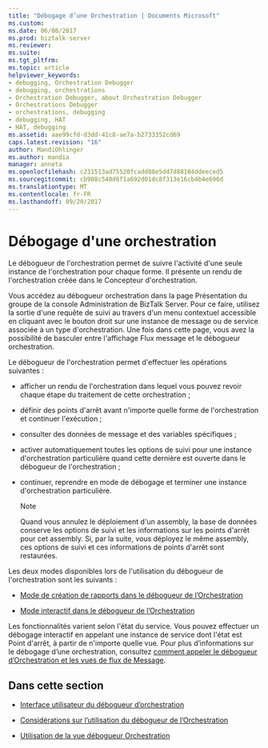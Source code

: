 ```yaml
---
title: "Débogage d’une Orchestration | Documents Microsoft"
ms.custom: 
ms.date: 06/08/2017
ms.prod: biztalk-server
ms.reviewer: 
ms.suite: 
ms.tgt_pltfrm: 
ms.topic: article
helpviewer_keywords:
- debugging, Orchestration Debugger
- debugging, orchestrations
- Orchestration Debugger, about Orchestration Debugger
- Orchestrations Debugger
- orchestrations, debugging
- debugging, HAT
- HAT, debugging
ms.assetid: aae99cfd-d3dd-41c8-ae7a-b2733352cd69
caps.latest.revision: "16"
author: MandiOhlinger
ms.author: mandia
manager: anneta
ms.openlocfilehash: c231513ad75520fcadd88e5dd7d88104ddeeced5
ms.sourcegitcommit: cb908c540d8f1a692d01dc8f313e16cb4b4e696d
ms.translationtype: MT
ms.contentlocale: fr-FR
ms.lasthandoff: 09/20/2017
---
```

# <a name="debugging-an-orchestration"></a>Débogage d'une orchestration
Le débogueur de l'orchestration permet de suivre l'activité d'une seule instance de l'orchestration pour chaque forme. Il présente un rendu de l'orchestration créée dans le Concepteur d'orchestration.  
  
 Vous accédez au débogueur orchestration dans la page Présentation du groupe de la console Administration de BizTalk Server.  Pour ce faire, utilisez la sortie d'une requête de suivi au travers d'un menu contextuel accessible en cliquant avec le bouton droit sur une instance de message ou de service associée à un type d'orchestration. Une fois dans cette page, vous avez la possibilité de basculer entre l'affichage Flux message et le débogueur orchestration.  
  
 Le débogueur de l'orchestration permet d'effectuer les opérations suivantes :  
  
-   afficher un rendu de l'orchestration dans lequel vous pouvez revoir chaque étape du traitement de cette orchestration ;  
  
-   définir des points d'arrêt avant n'importe quelle forme de l'orchestration et continuer l'exécution ;  
  
-   consulter des données de message et des variables spécifiques ;  
  
-   activer automatiquement toutes les options de suivi pour une instance d'orchestration particulière quand cette dernière est ouverte dans le débogueur de l'orchestration ;  
  
-   continuer, reprendre en mode de débogage et terminer une instance d'orchestration particulière.  
  
    > [!NOTE]
    >  Quand vous annulez le déploiement d'un assembly, la base de données conserve les options de suivi et les informations sur les points d'arrêt pour cet assembly. Si, par la suite, vous déployez le même assembly, ces options de suivi et ces informations de points d'arrêt sont restaurées.  
  
 Les deux modes disponibles lors de l'utilisation du débogueur de l'orchestration sont les suivants :  
  
-   [Mode de création de rapports dans le débogueur de l’Orchestration](../core/reporting-mode-in-orchestration-debugger.md)  
  
-   [Mode interactif dans le débogueur de l’Orchestration](../core/interactive-mode-in-orchestration-debugger.md)  
  
 Les fonctionnalités varient selon l'état du service. Vous pouvez effectuer un débogage interactif en appelant une instance de service dont l'état est Point d'arrêt, à partir de n'importe quelle vue. Pour plus d’informations sur le débogage d’une orchestration, consultez [comment appeler le débogueur d’Orchestration et les vues de flux de Message](../core/how-to-invoke-the-orchestration-debugger-and-the-message-flow-views.md).  
  
## <a name="in-this-section"></a>Dans cette section  
  
-   [Interface utilisateur du débogueur d’orchestration](../core/orchestration-debugger-user-interface.md)  
  
-   [Considérations sur l’utilisation du débogueur de l’Orchestration](../core/considerations-when-using-orchestration-debugger.md)  
  
-   [Utilisation de la vue débogueur Orchestration](../core/working-with-the-orchestration-debugger-view.md)